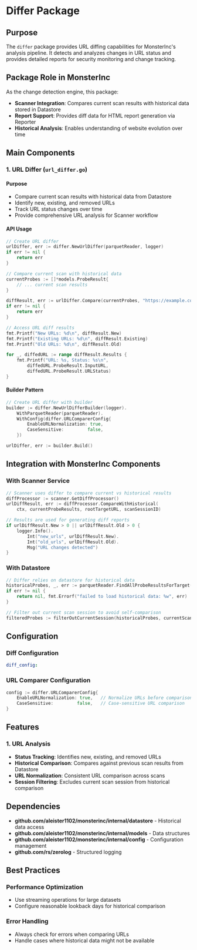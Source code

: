 # Differ Package

## Purpose
The `differ` package provides URL diffing capabilities for MonsterInc's analysis pipeline. It detects and analyzes changes in URL status and provides detailed reports for security monitoring and change tracking.

## Package Role in MonsterInc
As the change detection engine, this package:
- **Scanner Integration**: Compares current scan results with historical data stored in Datastore
- **Report Support**: Provides diff data for HTML report generation via Reporter
- **Historical Analysis**: Enables understanding of website evolution over time

## Main Components

### 1. URL Differ (`url_differ.go`)
#### Purpose
- Compare current scan results with historical data from Datastore
- Identify new, existing, and removed URLs
- Track URL status changes over time
- Provide comprehensive URL analysis for Scanner workflow

#### API Usage

```go
// Create URL differ
urlDiffer, err := differ.NewUrlDiffer(parquetReader, logger)
if err != nil {
    return err
}

// Compare current scan with historical data
currentProbes := []*models.ProbeResult{
    // ... current scan results
}

diffResult, err := urlDiffer.Compare(currentProbes, "https://example.com", "scan-20240101-120000")
if err != nil {
    return err
}

// Access URL diff results
fmt.Printf("New URLs: %d\n", diffResult.New)
fmt.Printf("Existing URLs: %d\n", diffResult.Existing)
fmt.Printf("Old URLs: %d\n", diffResult.Old)

for _, diffedURL := range diffResult.Results {
    fmt.Printf("URL: %s, Status: %s\n", 
        diffedURL.ProbeResult.InputURL, 
        diffedURL.ProbeResult.URLStatus)
}
```

#### Builder Pattern

```go
// Create URL differ with builder
builder := differ.NewUrlDifferBuilder(logger).
    WithParquetReader(parquetReader).
    WithConfig(differ.URLComparerConfig{
        EnableURLNormalization: true,
        CaseSensitive:         false,
    })

urlDiffer, err := builder.Build()
```

## Integration with MonsterInc Components

### With Scanner Service
```go
// Scanner uses differ to compare current vs historical results
diffProcessor := scanner.GetDiffProcessor()
urlDiffResult, err := diffProcessor.CompareWithHistorical(
    ctx, currentProbeResults, rootTargetURL, scanSessionID)

// Results are used for generating diff reports
if urlDiffResult.New > 0 || urlDiffResult.Old > 0 {
    logger.Info().
        Int("new_urls", urlDiffResult.New).
        Int("old_urls", urlDiffResult.Old).
        Msg("URL changes detected")
}
```

### With Datastore
```go
// Differ relies on datastore for historical data
historicalProbes, _, err := parquetReader.FindAllProbeResultsForTarget(rootTarget)
if err != nil {
    return nil, fmt.Errorf("failed to load historical data: %w", err)
}

// Filter out current scan session to avoid self-comparison
filteredProbes := filterOutCurrentSession(historicalProbes, currentScanSessionID)
```

## Configuration

### Diff Configuration

```yaml
diff_config:
```

### URL Comparer Configuration

```go
config := differ.URLComparerConfig{
    EnableURLNormalization: true,   // Normalize URLs before comparison
    CaseSensitive:         false,   // Case-sensitive URL comparison
}
```

## Features

### 1. URL Analysis
- **Status Tracking**: Identifies new, existing, and removed URLs
- **Historical Comparison**: Compares against previous scan results from Datastore
- **URL Normalization**: Consistent URL comparison across scans
- **Session Filtering**: Excludes current scan session from historical comparison

## Dependencies

- **github.com/aleister1102/monsterinc/internal/datastore** - Historical data access
- **github.com/aleister1102/monsterinc/internal/models** - Data structures
- **github.com/aleister1102/monsterinc/internal/config** - Configuration management
- **github.com/rs/zerolog** - Structured logging

## Best Practices

### Performance Optimization
- Use streaming operations for large datasets
- Configure reasonable lookback days for historical comparison

### Error Handling
- Always check for errors when comparing URLs
- Handle cases where historical data might not be available